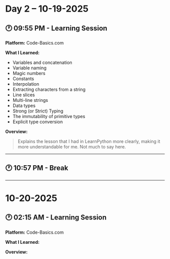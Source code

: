 # Day 2 – 10-19-2025

## 🕐 09:55 PM - Learning Session
**Platform:** Code-Basics.com

**What I Learned:**
- Variables and concatenation
- Variable naming
- Magic numbers
- Constants
- Interpolation
- Extracting characters from a string
- Line slices
- Multi-line strings
- Data types
- Strong (or Strict) Typing
- The immutability of primitive types
- Explicit type conversion

**Overview:**
> Explains the lesson that I had in LearnPython more clearly, making it more understandable for me. Not much to say here.

---

## 🕐 10:57 PM - Break

---

# 10-20-2025

## 🕐 02:15 AM - Learning Session

**Platform:** Code-Basics.com

**What I Learned:**

**Overview:**
